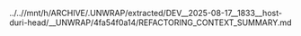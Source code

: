 ../..//mnt/h/ARCHIVE/.UNWRAP/extracted/DEV__2025-08-17__1833__host-duri-head/__UNWRAP/4fa54f0a14/REFACTORING_CONTEXT_SUMMARY.md